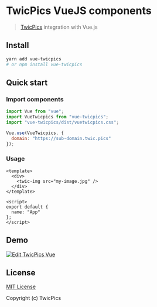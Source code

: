 # TwicPics VueJS components

> [TwicPics](https://www.twicpics.com) integration with Vue.js

## Install

```bash
yarn add vue-twicpics
# or npm install vue-twicpics
```

## Quick start

### Import components

```js
import Vue from "vue";
import VueTwicpics from "vue-twicpics";
import "vue-twicpics/dist/vuetwicpics.css";

Vue.use(VueTwicpics, {
  domain: "https://sub-domain.twic.pics"
});
```

### Usage

```vue
<template>
  <div>
    <twic-img src="my-image.jpg" />
  </div>
</template>

<script>
export default {
  name: "App"
};
</script>
```

## Demo

[![Edit TwicPics Vue](https://codesandbox.io/static/img/play-codesandbox.svg)](https://codesandbox.io/s/twicpics-vue-vdrbn?fontsize=14&hidenavigation=1&theme=dark)

## License

[MIT License](./LICENSE)

Copyright (c) TwicPics
